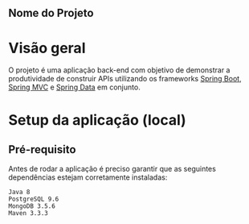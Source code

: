 ## Nome do Projeto 

# Visão geral

O projeto é uma aplicação back-end com objetivo de demonstrar a produtividade de construir APIs utilizando os frameworks [Spring Boot](https://projects.spring.io/spring-boot), [Spring MVC](https://docs.spring.io/spring/docs/current/spring-framework-reference/html/mvc.html) e [Spring Data](http://projects.spring.io/spring-data) em conjunto.

# Setup da aplicação (local)

## Pré-requisito

Antes de rodar a aplicação é preciso garantir que as seguintes dependências estejam corretamente instaladas:
```
Java 8
PostgreSQL 9.6
MongoDB 3.5.6
Maven 3.3.3 

